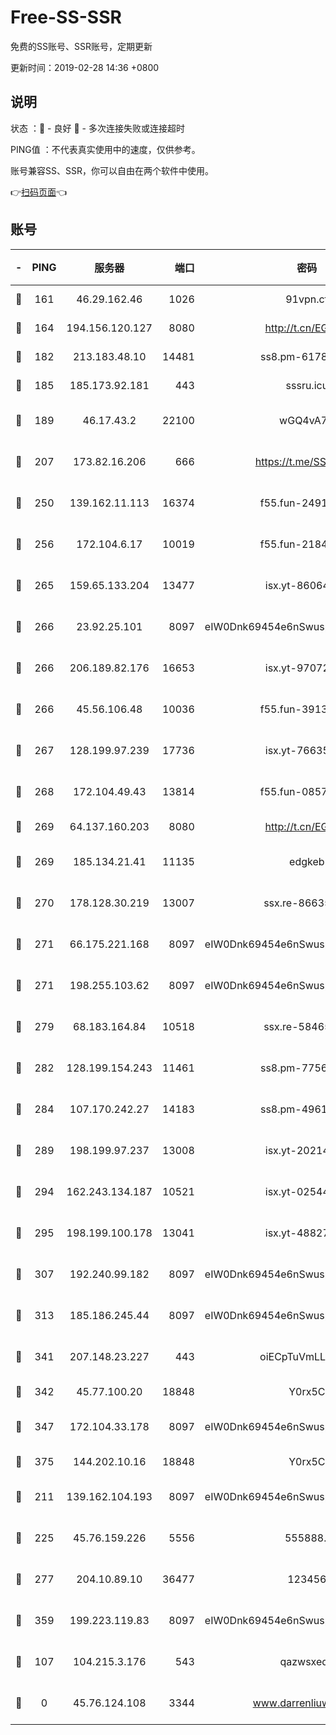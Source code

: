 # Free-SS-SSR

免费的SS账号、SSR账号，定期更新

更新时间：2019-02-28 14:36 +0800

## 说明

状态     ：🙂 - 良好 🙁 - 多次连接失败或连接超时

PING值   ：不代表真实使用中的速度，仅供参考。

账号兼容SS、SSR，你可以自由在两个软件中使用。

👉[扫码页面](https://liesauer.github.io/free-ss-ssr.github.io/)👈

## 账号

|-|PING|服务器|端口|密码|加密方式|区域|
|:----:|:----:|:-----:|-----:|:----:|:----:|:----:|
|🙂|161|46.29.162.46|1026|91vpn.cf|rc4-md5|RU|
|🙂|164|194.156.120.127|8080|http://t.cn/EGJIyrl|rc4-md5|RU|
|🙂|182|213.183.48.10|14481|ss8.pm-61788121|rc4-md5|RU|
|🙂|185|185.173.92.181|443|sssru.icu|rc4-md5|RU|
|🙂|189|46.17.43.2|22100|wGQ4vA7D|aes-256-gcm|RU|
|🙂|207|173.82.16.206|666|https://t.me/SSR0000|aes-256-cfb|US|
|🙂|250|139.162.11.113|16374|f55.fun-24912847|aes-256-cfb|SG|
|🙂|256|172.104.6.17|10019|f55.fun-21841745|aes-256-cfb|US|
|🙂|265|159.65.133.204|13477|isx.yt-86064845|aes-256-cfb|SG|
|🙂|266|23.92.25.101|8097|eIW0Dnk69454e6nSwuspv9DmS201tQ0D|aes-256-cfb|US|
|🙂|266|206.189.82.176|16653|isx.yt-97072561|aes-256-cfb|SG|
|🙂|266|45.56.106.48|10036|f55.fun-39139628|aes-256-cfb|US|
|🙂|267|128.199.97.239|17736|isx.yt-76635136|aes-256-cfb|SG|
|🙂|268|172.104.49.43|13814|f55.fun-08578695|aes-256-cfb|SG|
|🙂|269|64.137.160.203|8080|http://t.cn/EGJIyrl|rc4-md5|CA|
|🙂|269|185.134.21.41|11135|edgkeb|aes-256-cfb|GB|
|🙂|270|178.128.30.219|13007|ssx.re-86635843|aes-256-cfb|SG|
|🙂|271|66.175.221.168|8097|eIW0Dnk69454e6nSwuspv9DmS201tQ0D|aes-256-cfb|US|
|🙂|271|198.255.103.62|8097|eIW0Dnk69454e6nSwuspv9DmS201tQ0D|aes-256-cfb|US|
|🙂|279|68.183.164.84|10518|ssx.re-58465857|aes-256-cfb|US|
|🙂|282|128.199.154.243|11461|ss8.pm-77562719|aes-256-cfb|SG|
|🙂|284|107.170.242.27|14183|ss8.pm-49612822|aes-256-cfb|US|
|🙂|289|198.199.97.237|13008|isx.yt-20214943|aes-256-cfb|US|
|🙂|294|162.243.134.187|10521|isx.yt-02544652|aes-256-cfb|US|
|🙂|295|198.199.100.178|13041|isx.yt-48827241|aes-256-cfb|US|
|🙂|307|192.240.99.182|8097|eIW0Dnk69454e6nSwuspv9DmS201tQ0D|aes-256-cfb|US|
|🙂|313|185.186.245.44|8097|eIW0Dnk69454e6nSwuspv9DmS201tQ0D|aes-256-cfb|NL|
|🙂|341|207.148.23.227|443|oiECpTuVmLLxk4Ts|aes-256-cfb|US|
|🙂|342|45.77.100.20|18848|Y0rx5C|rc4-md5|US|
|🙂|347|172.104.33.178|8097|eIW0Dnk69454e6nSwuspv9DmS201tQ0D|aes-256-cfb|SG|
|🙂|375|144.202.10.16|18848|Y0rx5C|rc4-md5|US|
|🙂|211|139.162.104.193|8097|eIW0Dnk69454e6nSwuspv9DmS201tQ0D|aes-256-cfb|JP|
|🙂|225|45.76.159.226|5556|555888..|aes-256-cfb|SG|
|🙂|277|204.10.89.10|36477|123456|aes-256-cfb|US|
|🙂|359|199.223.119.83|8097|eIW0Dnk69454e6nSwuspv9DmS201tQ0D|aes-256-cfb|US|
|🙁|107|104.215.3.176|543|qazwsxedc|aes-256-gcm|JP|
|🙁|0|45.76.124.108|3344|www.darrenliuwei.com|aes-256-cfb|AU|
